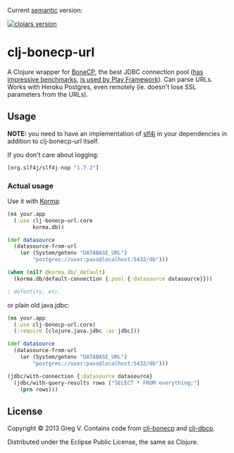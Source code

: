 Current [semantic](http://semver.org/) version:

[![clojars version](https://clojars.org/clj-bonecp-url/latest-version.svg?raw=true)](https://clojars.org/clj-bonecp-url)

# clj-bonecp-url

A Clojure wrapper for [BoneCP](http://jolbox.com/), the best JDBC connection pool ([has impressive benchmarks](http://jolbox.com/index.html?page=http://jolbox.com/benchmarks.html), [is used by Play Framework](http://www.playframework.com/documentation/2.1.0/SettingsJDBC)).
Can parse URLs.
Works with Heroku Postgres, even remotely (ie. doesn't lose SSL parameters from the URLs).

## Usage

**NOTE:** you need to have an implementation of [slf4j](http://www.slf4j.org/) in your dependencies in addition to clj-bonecp-url itself.

If you don't care about logging:

```clojure
[org.slf4j/slf4j-nop "1.7.2"]
```

### Actual usage

Use it with [Korma](http://sqlkorma.com):

```clojure
(ns your.app
  (:use clj-bonecp-url.core
        korma.db))

(def datasource
  (datasource-from-url
    (or (System/getenv "DATABASE_URL")
        "postgres://user:pass@localhost:5432/db")))

(when (nil? @korma.db/_default)
  (korma.db/default-connection {:pool {:datasource datasource}}))

; defentity, etc.
```

or plain old java.jdbc:

```clojure
(ns your.app
  (:use clj-bonecp-url.core)
  (:require [clojure.java.jdbc :as jdbc]))

(def datasource
  (datasource-from-url
    (or (System/getenv "DATABASE_URL")
        "postgres://user:pass@localhost:5432/db")))

(jdbc/with-connection {:datasource datasource}
  (jdbc/with-query-results rows ["SELECT * FROM everything;"]
    (prn rows)))
```

## License

Copyright © 2013 Greg V.
Contains code from [clj-bonecp](https://github.com/opiskelijarekisteri-devel/clj-bonecp) and [clj-dbcp](https://github.com/kumarshantanu/clj-dbcp).

Distributed under the Eclipse Public License, the same as Clojure.
